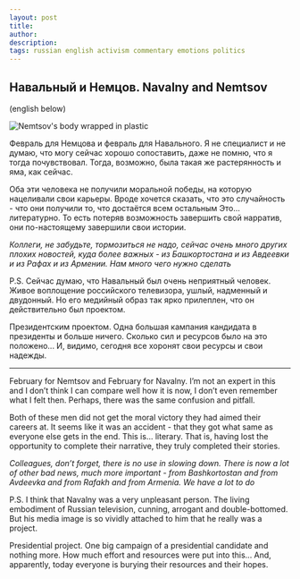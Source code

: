 ```yaml
---
layout: post
title: 
author:
description: 
tags: russian english activism commentary emotions politics 
---
```

## Навальный и Немцов. Navalny and Nemtsov

(english below)

![Nemtsov's body wrapped in plastic](https://github.com/sansmerde/sansmerde.github.io/assets/156181842/7303936c-d3d4-4c6f-8d4d-f6f6ae90a1c7)

Февраль для Немцова и февраль для Навального. Я не специалист и не думаю, что могу сейчас хорошо сопоставить, даже не помню, что я тогда почувствовал. Тогда, возможно, была такая же растерянность и яма, как сейчас. 

Оба эти человека не получили моральной победы, на которую нацеливали свои карьеры. Вроде хочется сказать, что это случайность - что они получили то, что достаётся всем остальным Это... литературно. То есть потеряв возможность завершить свой нарратив, они по-настоящему завершили свои истории.

*Коллеги, не забудьте, тормозиться не надо, сейчас очень много других плохих новостей, куда более важных - из Башкортостана и из Авдеевки и из Рафах и из Армении. Нам много чего нужно сделать*

P.S. Сейчас думаю, что Навальный был очень неприятный человек. Живое воплощение российского телевизора, ушлый, надменный и двудонный. Но его медийный образ так ярко прилеплен, что он действительно был проектом.

Президентским проектом. Одна большая кампания кандидата в президенты и больше ничего. Сколько сил и ресурсов было на это положено... И, видимо, сегодня все хоронят свои ресурсы и свои надежды.

---

February for Nemtsov and February for Navalny. I’m not an expert in this and I don’t think I can compare well how it is now, I don’t even remember what I felt then. Perhaps, there was the same confusion and pitfall.

Both of these men did not get the moral victory they had aimed their careers at. It seems like it was an accident - that they got what same as everyone else gets in the end. This is... literary. That is, having lost the opportunity to complete their narrative, they truly completed their stories.

*Colleagues, don’t forget, there is no use in slowing down. There is now a lot of other bad news, much more important - from Bashkortostan and from Avdeevka and from Rafakh and from Armenia. We have a lot to do*

P.S. I think that Navalny was a very unpleasant person. The living embodiment of Russian television, cunning, arrogant and double-bottomed. But his media image is so vividly attached to him that he really was a project.

Presidential project. One big campaign of a presidential candidate and nothing more. How much effort and resources were put into this... And, apparently, today everyone is burying their resources and their hopes.

